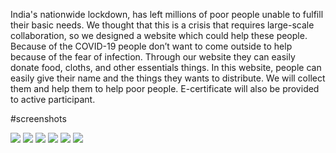 
India's nationwide lockdown, has left millions of poor people unable to fulfill their basic needs. We thought that this is a crisis that requires large-scale collaboration, so we designed a website which could help these people. Because of the COVID-19 people don’t want to come outside to help because of the fear of infection. Through our website they can easily donate food, cloths, and other essentials things. In this website, people can easily give their name and the things they wants to distribute. We will collect them and help them to help poor people. E-certificate will also be provided to active participant.  




#screenshots

<img src="1.jpg">





<img src="2.jpg">




<img src="3.jpg">




<img src="4.jpg">






<img src="5.jpg">





<img src="6.jpg">
